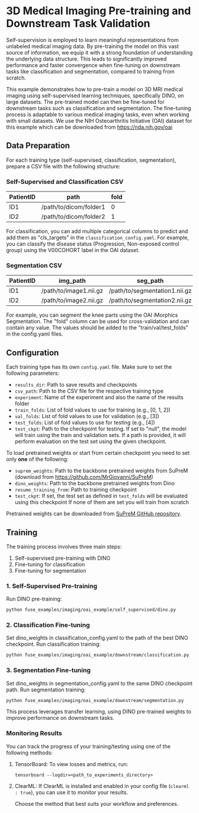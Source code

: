 # 3D Medical Imaging Pre-training and Downstream Task Validation

Self-supervision is employed to learn meaningful representations from unlabeled medical imaging data. By pre-training the model on this vast source of information, we equip it with a strong foundation of understanding the underlying data structure. This leads to significantly improved performance and faster convergence when fine-tuning on downstream tasks like classification and segmentation, compared to training from scratch.

This example demonstrates how to pre-train a model on 3D MRI medical imaging using self-supervised learning techniques, specifically DINO, on large datasets. The pre-trained model can then be fine-tuned for downstream tasks such as classification and segmentation. The fine-tuning process is adaptable to various medical imaging tasks, even when working with small datasets.
We use the NIH Osteoarthritis Initiative (OAI) dataset for this example which can be downloaded from https://nda.nih.gov/oai
## Data Preparation

For each training type (self-supervised, classification, segmentation), prepare a CSV file with the following structure:

### Self-Supervised and Classification CSV

| PatientID | path | fold |
|-----------|------|------|
| ID1       | /path/to/dicom/folder1 | 0 |
| ID2       | /path/to/dicom/folder2 | 1 |

For classification, you can add multiple categorical columns to predict and add them as "cls_targets" in the  `classification_config.yaml`.
For example, you can classify the disease status (Progression, Non-exposed control group) using the V00COHORT label in the OAI dataset.

### Segmentation CSV

| PatientID | img_path | seg_path | fold |
|-----------|----------|----------|------|
| ID1       | /path/to/image1.nii.gz | /path/to/segmentation1.nii.gz | train |
| ID2       | /path/to/image2.nii.gz | /path/to/segmentation2.nii.gz | val |

For example, you can segment the knee parts using the OAI iMorphics Segmentation.
The "fold" column can be used for cross-validation and can contain any value. The values should be added to the "train/val/test_folds" in the config.yaml files.

## Configuration

Each training type has its own `config.yaml` file. Make sure to set the following parameters:

- `results_dir`: Path to save results and checkpoints
- `csv_path`: Path to the CSV file for the respective training type
- `experiment`: Name of the experiment and also the name of the results folder
- `train_folds`: List of fold values to use for training (e.g., [0, 1, 2])
- `val_folds`: List of fold values to use for validation (e.g., [3])
- `test_folds`: List of fold values to use for testing (e.g., [4])
- `test_ckpt`: Path to the checkpoint for testing. If set to "null", the model will train using the train and validation sets. If a path is provided, it will perform evaluation on the test set using the given checkpoint.

To load pretrained weights or start from certain checkpoint you need to set only <b>one</b> of the following:
- `suprem_weights`: Path to the backbone pretrained weights from SuPreM (download from https://github.com/MrGiovanni/SuPreM)
- `dino_weights`: Path to the backbone pretrained weights from Dino
- `resume_training_from`: Path to training checkpoint
- `test_ckpt`: If set, the test set as defined in `test_folds` will be evaluated using this checkpoint
If none of them are set you will train from scratch

Pretrained weights can be downloaded from [SuPreM GitHub repository](https://github.com/MrGiovanni/SuPreM).

## Training

The training process involves three main steps:

1. Self-supervised pre-training with DINO
2. Fine-tuning for classification
3. Fine-tuning for segmentation

### 1. Self-Supervised Pre-training

Run DINO pre-training:

```bash
python fuse_examples/imaging/oai_example/self_supervised/dino.py
```

### 2. Classification Fine-tuning

Set dino_weights in classification_config.yaml to the path of the best DINO checkpoint.
Run classification training:

```bash
python fuse_examples/imaging/oai_example/downstream/classification.py
```

### 3. Segmentation Fine-tuning

Set dino_weights in segmentation_config.yaml to the same DINO checkpoint path.
Run segmentation training:
```bash
python fuse_examples/imaging/oai_example/downstream/segmentation.py
```
This process leverages transfer learning, using DINO pre-trained weights to improve performance on downstream tasks.

### Monitoring Results

You can track the progress of your training/testing using one of the following methods:

1. TensorBoard:
   To view losses and metrics, run:
   ```
   tensorboard --logdir=<path_to_experiments_directory>
   ```
2. ClearML:
    If ClearML is installed and enabled in your config file (`clearml : true`), you can use it to monitor your results.

    Choose the method that best suits your workflow and preferences.
